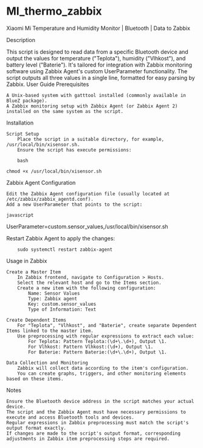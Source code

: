 # MI_thermo_zabbix
Xiaomi Mi Temperature and Humidity Monitor | Bluetooth | Data to Zabbix

Description

This script is designed to read data from a specific Bluetooth device and output the values for temperature ("Teplota"), humidity ("Vlhkost"), and battery level ("Baterie"). It's tailored for integration with Zabbix monitoring software using Zabbix Agent's custom UserParameter functionality. The script outputs all three values in a single line, formatted for easy parsing by Zabbix.
User Guide
Prerequisites

    A Unix-based system with gatttool installed (commonly available in BlueZ package).
    A Zabbix monitoring setup with Zabbix Agent (or Zabbix Agent 2) installed on the same system as the script.

Installation

    Script Setup
        Place the script in a suitable directory, for example, /usr/local/bin/xisensor.sh.
        Ensure the script has execute permissions:

        bash

    chmod +x /usr/local/bin/xisensor.sh

Zabbix Agent Configuration

    Edit the Zabbix Agent configuration file (usually located at /etc/zabbix/zabbix_agentd.conf).
    Add a new UserParameter that points to the script:

    javascript

UserParameter=custom.sensor_values,/usr/local/bin/xisensor.sh

Restart Zabbix Agent to apply the changes:

        sudo systemctl restart zabbix-agent

Usage in Zabbix

    Create a Master Item
        In Zabbix frontend, navigate to Configuration > Hosts.
        Select the relevant host and go to the Items section.
        Create a new item with the following configuration:
            Name: Sensor Values
            Type: Zabbix agent
            Key: custom.sensor_values
            Type of Information: Text

    Create Dependent Items
        For "Teplota", "Vlhkost", and "Baterie", create separate Dependent Items linked to the master item.
        Use preprocessing with regular expressions to extract each value:
            For Teplota: Pattern Teplota:(\d+\.\d+), Output \1.
            For Vlhkost: Pattern Vlhkost:(\d+), Output \1.
            For Baterie: Pattern Baterie:(\d+\.\d+), Output \1.

    Data Collection and Monitoring
        Zabbix will collect data according to the item's configuration.
        You can create graphs, triggers, and other monitoring elements based on these items.

Notes

    Ensure the Bluetooth device address in the script matches your actual device.
    The script and the Zabbix Agent must have necessary permissions to execute and access Bluetooth tools and devices.
    Regular expressions in Zabbix preprocessing must match the script's output format exactly.
    If changes are made to the script's output format, corresponding adjustments in Zabbix item preprocessing steps are required.

